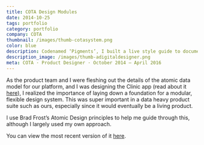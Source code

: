 ```yaml
---
title: COTA Design Modules
date: 2014-10-25
tags: portfolio
category: portfolio
company: COTA
thumbnail: /images/thumb-cotasystem.png
color: blue
description: Codenamed ‘Pigments’, I built a live style guide to document the modular design elements I created for the design system I created for COTA’s family of products.
description_image: /images/thumb-adigitaldesigner.png
meta: COTA · Product Designer · October 2014 — April 2016
---
```


As the product team and I were fleshing out the details of the atomic data model for our platform, and I was designing the Clinic app (read about it [here](/cota-clinic/)), I realized the importance of laying down a foundation for a modular, flexible design system. This was super important in a data heavy product suite such as ours, especially since it would eventually be a living product.

I use Brad Frost’s Atomic Design principles to help me guide through this, although I largely used my own approach.

You can view the most recent version of it [here](http://s3.amazonaws.com/staging-cota-assets/7.2.2/index.html).
